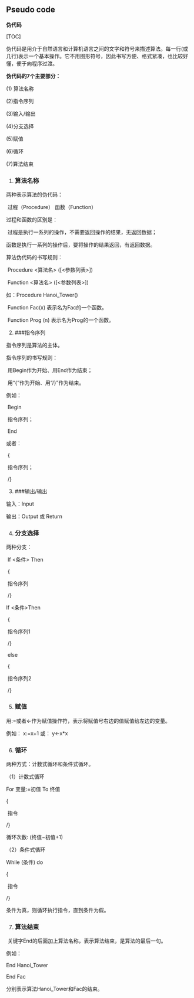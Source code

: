 ## Pseudo code

**伪代码**

[TOC]



伪代码是用介于自然语言和计算机语言之间的文字和符号来描述算法。每一行(或几行)表示一个基本操作。它不用图形符号，因此书写方便、格式紧凑，也比较好懂，便于向程序过渡。

**伪代码的7个主要部分：**

(1) 算法名称

(2)指令序列

(3)输入/输出

(4)分支选择

(5)赋值

(6)循环

(7)算法结束



1. ### 算法名称

  两种表示算法的伪代码：

​      过程（Procedure）    函数（Function）

  过程和函数的区别是：

​     过程是执行一系列的操作，不需要返回操作的结果，无返回数据；

  函数是执行一系列的操作后，要将操作的结果返回，有返回数据。

  算法伪代码的书写规则：

​    Procedure <算法名> ([<参数列表>])

​    Function <算法名> ([<参数列表>])

  如：Procedure Hanoi_Tower() 

​      Function Fac(x)  表示名为Fac的一个函数。

​      Function Prog (n) 表示名为Prog的一个函数。



2. ###指令序列

指令序列是算法的主体。

指令序列的书写规则：

​     用Begin作为开始、用End作为结束；

​     用“{”作为开始、用“/}”作为结束。

例如：

​    Begin   

​        指令序列；

​    End

或者：    

​    {

​        指令序列；

​    /}

3. ###输出/输出

输入：Input

输出：Output 或 Return



4. ### 分支选择

两种分支：

​      If <条件> Then   

​       { 

​           指令序列

​       /}

 If <条件>Then   

​        {  

​           指令序列1  

​        /}

​      else

​        { 

​           指令序列2  

​        /}



5. ### 赋值

用:=或者←作为赋值操作符，表示将赋值号右边的值赋值给左边的变量。

例如：  x:=x+1   或：   y←x*x



6. ### 循环

两种方式：计数式循环和条件式循环。

（1）计数式循环

 For 变量:=初值 To 终值

 {   

​     指令  

 /}

循环次数: (终值−初值+1)

（2）条件式循环

  While (条件) do

  { 

​      指令 

  /}

  条件为真，则循环执行指令，直到条件为假。



7. ### 算法结束

​    关键字End的后面加上算法名称，表示算法结束，是算法的最后一句。

例如：

   End Hanoi_Tower

   End Fac

   分别表示算法Hanoi_Tower和Fac的结束。